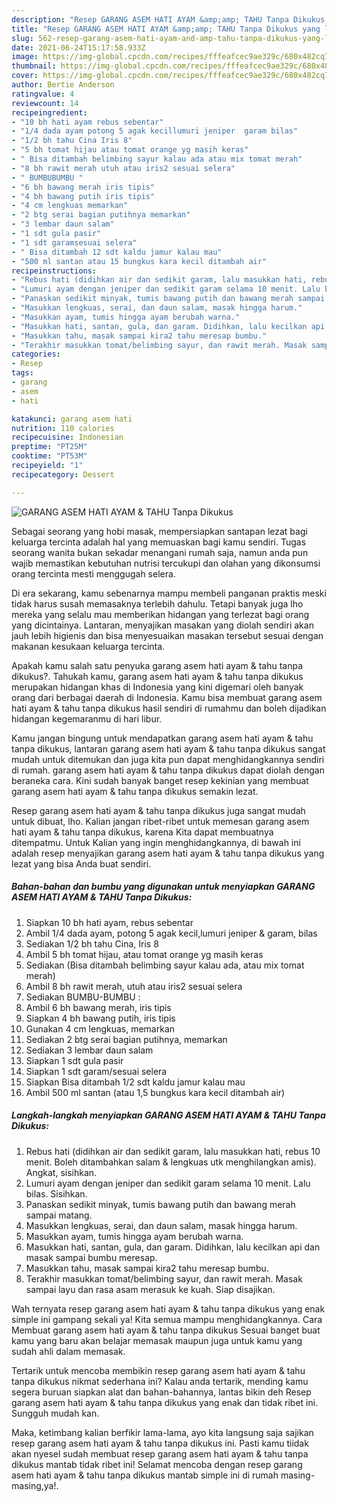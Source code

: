 ```yaml
---
description: "Resep GARANG ASEM HATI AYAM &amp;amp; TAHU Tanpa Dikukus yang lezat dan Mudah Dibuat"
title: "Resep GARANG ASEM HATI AYAM &amp;amp; TAHU Tanpa Dikukus yang lezat dan Mudah Dibuat"
slug: 562-resep-garang-asem-hati-ayam-and-amp-tahu-tanpa-dikukus-yang-lezat-dan-mudah-dibuat
date: 2021-06-24T15:17:58.933Z
image: https://img-global.cpcdn.com/recipes/fffeafcec9ae329c/680x482cq70/garang-asem-hati-ayam-tahu-tanpa-dikukus-foto-resep-utama.jpg
thumbnail: https://img-global.cpcdn.com/recipes/fffeafcec9ae329c/680x482cq70/garang-asem-hati-ayam-tahu-tanpa-dikukus-foto-resep-utama.jpg
cover: https://img-global.cpcdn.com/recipes/fffeafcec9ae329c/680x482cq70/garang-asem-hati-ayam-tahu-tanpa-dikukus-foto-resep-utama.jpg
author: Bertie Anderson
ratingvalue: 4
reviewcount: 14
recipeingredient:
- "10 bh hati ayam rebus sebentar"
- "1/4 dada ayam potong 5 agak kecillumuri jeniper  garam bilas"
- "1/2 bh tahu Cina Iris 8"
- "5 bh tomat hijau atau tomat orange yg masih keras"
- " Bisa ditambah belimbing sayur kalau ada atau mix tomat merah"
- "8 bh rawit merah utuh atau iris2 sesuai selera"
- " BUMBUBUMBU "
- "6 bh bawang merah iris tipis"
- "4 bh bawang putih iris tipis"
- "4 cm lengkuas memarkan"
- "2 btg serai bagian putihnya memarkan"
- "3 lembar daun salam"
- "1 sdt gula pasir"
- "1 sdt garamsesuai selera"
- " Bisa ditambah 12 sdt kaldu jamur kalau mau"
- "500 ml santan atau 15 bungkus kara kecil ditambah air"
recipeinstructions:
- "Rebus hati (didihkan air dan sedikit garam, lalu masukkan hati, rebus 10 menit. Boleh ditambahkan salam &amp; lengkuas utk menghilangkan amis). Angkat, sisihkan."
- "Lumuri ayam dengan jeniper dan sedikit garam selama 10 menit. Lalu bilas. Sisihkan."
- "Panaskan sedikit minyak, tumis bawang putih dan bawang merah sampai matang."
- "Masukkan lengkuas, serai, dan daun salam, masak hingga harum."
- "Masukkan ayam, tumis hingga ayam berubah warna."
- "Masukkan hati, santan, gula, dan garam. Didihkan, lalu kecilkan api dan masak sampai bumbu meresap."
- "Masukkan tahu, masak sampai kira2 tahu meresap bumbu."
- "Terakhir masukkan tomat/belimbing sayur, dan rawit merah. Masak sampai layu dan rasa asam merasuk ke kuah. Siap disajikan."
categories:
- Resep
tags:
- garang
- asem
- hati

katakunci: garang asem hati 
nutrition: 110 calories
recipecuisine: Indonesian
preptime: "PT25M"
cooktime: "PT53M"
recipeyield: "1"
recipecategory: Dessert

---
```



![GARANG ASEM HATI AYAM &amp; TAHU Tanpa Dikukus](https://img-global.cpcdn.com/recipes/fffeafcec9ae329c/680x482cq70/garang-asem-hati-ayam-tahu-tanpa-dikukus-foto-resep-utama.jpg)

Sebagai seorang yang hobi masak, mempersiapkan santapan lezat bagi keluarga tercinta adalah hal yang memuaskan bagi kamu sendiri. Tugas seorang  wanita bukan sekadar menangani rumah saja, namun anda pun wajib memastikan kebutuhan nutrisi tercukupi dan olahan yang dikonsumsi orang tercinta mesti menggugah selera.

Di era  sekarang, kamu sebenarnya mampu membeli panganan praktis meski tidak harus susah memasaknya terlebih dahulu. Tetapi banyak juga lho mereka yang selalu mau memberikan hidangan yang terlezat bagi orang yang dicintainya. Lantaran, menyajikan masakan yang diolah sendiri akan jauh lebih higienis dan bisa menyesuaikan masakan tersebut sesuai dengan makanan kesukaan keluarga tercinta. 



Apakah kamu salah satu penyuka garang asem hati ayam &amp; tahu tanpa dikukus?. Tahukah kamu, garang asem hati ayam &amp; tahu tanpa dikukus merupakan hidangan khas di Indonesia yang kini digemari oleh banyak orang dari berbagai daerah di Indonesia. Kamu bisa membuat garang asem hati ayam &amp; tahu tanpa dikukus hasil sendiri di rumahmu dan boleh dijadikan hidangan kegemaranmu di hari libur.

Kamu jangan bingung untuk mendapatkan garang asem hati ayam &amp; tahu tanpa dikukus, lantaran garang asem hati ayam &amp; tahu tanpa dikukus sangat mudah untuk ditemukan dan juga kita pun dapat menghidangkannya sendiri di rumah. garang asem hati ayam &amp; tahu tanpa dikukus dapat diolah dengan beraneka cara. Kini sudah banyak banget resep kekinian yang membuat garang asem hati ayam &amp; tahu tanpa dikukus semakin lezat.

Resep garang asem hati ayam &amp; tahu tanpa dikukus juga sangat mudah untuk dibuat, lho. Kalian jangan ribet-ribet untuk memesan garang asem hati ayam &amp; tahu tanpa dikukus, karena Kita dapat membuatnya ditempatmu. Untuk Kalian yang ingin menghidangkannya, di bawah ini adalah resep menyajikan garang asem hati ayam &amp; tahu tanpa dikukus yang lezat yang bisa Anda buat sendiri.

<!--inarticleads1-->

##### Bahan-bahan dan bumbu yang digunakan untuk menyiapkan GARANG ASEM HATI AYAM &amp; TAHU Tanpa Dikukus:

1. Siapkan 10 bh hati ayam, rebus sebentar
1. Ambil 1/4 dada ayam, potong 5 agak kecil,lumuri jeniper &amp; garam, bilas
1. Sediakan 1/2 bh tahu Cina, Iris 8
1. Ambil 5 bh tomat hijau, atau tomat orange yg masih keras
1. Sediakan  (Bisa ditambah belimbing sayur kalau ada, atau mix tomat merah)
1. Ambil 8 bh rawit merah, utuh atau iris2 sesuai selera
1. Sediakan  BUMBU-BUMBU :
1. Ambil 6 bh bawang merah, iris tipis
1. Siapkan 4 bh bawang putih, iris tipis
1. Gunakan 4 cm lengkuas, memarkan
1. Sediakan 2 btg serai bagian putihnya, memarkan
1. Sediakan 3 lembar daun salam
1. Siapkan 1 sdt gula pasir
1. Siapkan 1 sdt garam/sesuai selera
1. Siapkan  Bisa ditambah 1/2 sdt kaldu jamur kalau mau
1. Ambil 500 ml santan (atau 1,5 bungkus kara kecil ditambah air)




<!--inarticleads2-->

##### Langkah-langkah menyiapkan GARANG ASEM HATI AYAM &amp; TAHU Tanpa Dikukus:

1. Rebus hati (didihkan air dan sedikit garam, lalu masukkan hati, rebus 10 menit. Boleh ditambahkan salam &amp; lengkuas utk menghilangkan amis). Angkat, sisihkan.
1. Lumuri ayam dengan jeniper dan sedikit garam selama 10 menit. Lalu bilas. Sisihkan.
1. Panaskan sedikit minyak, tumis bawang putih dan bawang merah sampai matang.
1. Masukkan lengkuas, serai, dan daun salam, masak hingga harum.
1. Masukkan ayam, tumis hingga ayam berubah warna.
1. Masukkan hati, santan, gula, dan garam. Didihkan, lalu kecilkan api dan masak sampai bumbu meresap.
1. Masukkan tahu, masak sampai kira2 tahu meresap bumbu.
1. Terakhir masukkan tomat/belimbing sayur, dan rawit merah. Masak sampai layu dan rasa asam merasuk ke kuah. Siap disajikan.




Wah ternyata resep garang asem hati ayam &amp; tahu tanpa dikukus yang enak simple ini gampang sekali ya! Kita semua mampu menghidangkannya. Cara Membuat garang asem hati ayam &amp; tahu tanpa dikukus Sesuai banget buat kamu yang baru akan belajar memasak maupun juga untuk kamu yang sudah ahli dalam memasak.

Tertarik untuk mencoba membikin resep garang asem hati ayam &amp; tahu tanpa dikukus nikmat sederhana ini? Kalau anda tertarik, mending kamu segera buruan siapkan alat dan bahan-bahannya, lantas bikin deh Resep garang asem hati ayam &amp; tahu tanpa dikukus yang enak dan tidak ribet ini. Sungguh mudah kan. 

Maka, ketimbang kalian berfikir lama-lama, ayo kita langsung saja sajikan resep garang asem hati ayam &amp; tahu tanpa dikukus ini. Pasti kamu tiidak akan nyesel sudah membuat resep garang asem hati ayam &amp; tahu tanpa dikukus mantab tidak ribet ini! Selamat mencoba dengan resep garang asem hati ayam &amp; tahu tanpa dikukus mantab simple ini di rumah masing-masing,ya!.

